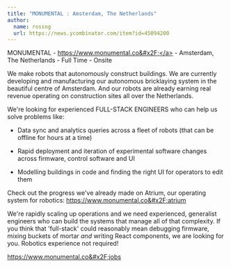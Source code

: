 ```yaml
---
title: "MONUMENTAL : Amsterdam, The Netherlands"
author:
  name: rossng
  url: https://news.ycombinator.com/item?id=45094200
---
```

MONUMENTAL - <a href="https:&#x2F;&#x2F;www.monumental.co&#x2F;" rel="nofollow">https:&#x2F;&#x2F;www.monumental.co&#x2F;</a> - Amsterdam, The Netherlands - Full Time - Onsite

We make robots that autonomously construct buildings. We are currently developing and manufacturing our autonomous bricklaying system in the beautiful centre of Amsterdam. And our robots are already earning real revenue operating on construction sites all over the Netherlands.

We&#x27;re looking for experienced FULL-STACK ENGINEERS who can help us solve problems like:

- Data sync and analytics queries across a fleet of robots (that can be offline for hours at a time)

- Rapid deployment and iteration of experimental software changes across firmware, control software and UI

- Modelling buildings in code and finding the right UI for operators to edit them

Check out the progress we&#x27;ve already made on Atrium, our operating system for robotics: <a href="https:&#x2F;&#x2F;www.monumental.co&#x2F;atrium" rel="nofollow">https:&#x2F;&#x2F;www.monumental.co&#x2F;atrium</a>

We&#x27;re rapidly scaling up operations and we need experienced, generalist engineers who can build the systems that manage all of that complexity. If you think that &#x27;full-stack&#x27; could reasonably mean debugging firmware, mixing buckets of mortar _and_ writing React components, we are looking for you. Robotics experience not required!

<a href="https:&#x2F;&#x2F;www.monumental.co&#x2F;jobs" rel="nofollow">https:&#x2F;&#x2F;www.monumental.co&#x2F;jobs</a>
<JobApplication />
